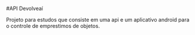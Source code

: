 #API Devolveaí

Projeto para estudos que consiste em uma api e um aplicativo android para o controle de emprestimos de objetos.